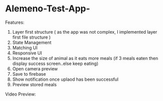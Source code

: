 # Alemeno-Test-App-

Features: 


1. Layer first structure ( as the app was not complex, I implemented layer first file structure )
2. State Management
3. Matching UI
4. Responsive UI
5. Increase the size of animal as it eats more meals (if 3 meals eaten then display success screen..else keep eating)
6. Open camera preview
7. Save to firebase
8. Show notification once uplaod has been successful
9. Preview stored meals


Video Preview:

